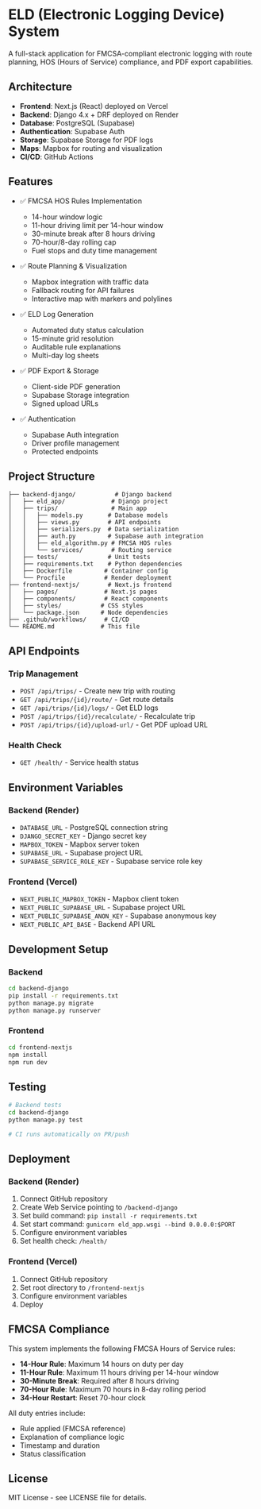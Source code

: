 # ELD (Electronic Logging Device) System

A full-stack application for FMCSA-compliant electronic logging with route planning, HOS (Hours of Service) compliance, and PDF export capabilities.

## Architecture

- **Frontend**: Next.js (React) deployed on Vercel
- **Backend**: Django 4.x + DRF deployed on Render
- **Database**: PostgreSQL (Supabase)
- **Authentication**: Supabase Auth
- **Storage**: Supabase Storage for PDF logs
- **Maps**: Mapbox for routing and visualization
- **CI/CD**: GitHub Actions

## Features

- ✅ FMCSA HOS Rules Implementation
  - 14-hour window logic
  - 11-hour driving limit per 14-hour window
  - 30-minute break after 8 hours driving
  - 70-hour/8-day rolling cap
  - Fuel stops and duty time management

- ✅ Route Planning & Visualization
  - Mapbox integration with traffic data
  - Fallback routing for API failures
  - Interactive map with markers and polylines

- ✅ ELD Log Generation
  - Automated duty status calculation
  - 15-minute grid resolution
  - Auditable rule explanations
  - Multi-day log sheets

- ✅ PDF Export & Storage
  - Client-side PDF generation
  - Supabase Storage integration
  - Signed upload URLs

- ✅ Authentication
  - Supabase Auth integration
  - Driver profile management
  - Protected endpoints

## Project Structure

```
├── backend-django/           # Django backend
│   ├── eld_app/             # Django project
│   ├── trips/               # Main app
│   │   ├── models.py       # Database models
│   │   ├── views.py        # API endpoints
│   │   ├── serializers.py  # Data serialization
│   │   ├── auth.py         # Supabase auth integration
│   │   ├── eld_algorithm.py # FMCSA HOS rules
│   │   └── services/        # Routing service
│   ├── tests/              # Unit tests
│   ├── requirements.txt    # Python dependencies
│   ├── Dockerfile         # Container config
│   └── Procfile           # Render deployment
├── frontend-nextjs/        # Next.js frontend
│   ├── pages/             # Next.js pages
│   ├── components/        # React components
│   ├── styles/           # CSS styles
│   └── package.json      # Node dependencies
├── .github/workflows/     # CI/CD
└── README.md             # This file
```

## API Endpoints

### Trip Management
- `POST /api/trips/` - Create new trip with routing
- `GET /api/trips/{id}/route/` - Get route details
- `GET /api/trips/{id}/logs/` - Get ELD logs
- `POST /api/trips/{id}/recalculate/` - Recalculate trip
- `POST /api/trips/{id}/upload-url/` - Get PDF upload URL

### Health Check
- `GET /health/` - Service health status

## Environment Variables

### Backend (Render)
- `DATABASE_URL` - PostgreSQL connection string
- `DJANGO_SECRET_KEY` - Django secret key
- `MAPBOX_TOKEN` - Mapbox server token
- `SUPABASE_URL` - Supabase project URL
- `SUPABASE_SERVICE_ROLE_KEY` - Supabase service role key

### Frontend (Vercel)
- `NEXT_PUBLIC_MAPBOX_TOKEN` - Mapbox client token
- `NEXT_PUBLIC_SUPABASE_URL` - Supabase project URL
- `NEXT_PUBLIC_SUPABASE_ANON_KEY` - Supabase anonymous key
- `NEXT_PUBLIC_API_BASE` - Backend API URL

## Development Setup

### Backend
```bash
cd backend-django
pip install -r requirements.txt
python manage.py migrate
python manage.py runserver
```

### Frontend
```bash
cd frontend-nextjs
npm install
npm run dev
```

## Testing

```bash
# Backend tests
cd backend-django
python manage.py test

# CI runs automatically on PR/push
```

## Deployment

### Backend (Render)
1. Connect GitHub repository
2. Create Web Service pointing to `/backend-django`
3. Set build command: `pip install -r requirements.txt`
4. Set start command: `gunicorn eld_app.wsgi --bind 0.0.0.0:$PORT`
5. Configure environment variables
6. Set health check: `/health/`

### Frontend (Vercel)
1. Connect GitHub repository
2. Set root directory to `/frontend-nextjs`
3. Configure environment variables
4. Deploy

## FMCSA Compliance

This system implements the following FMCSA Hours of Service rules:

- **14-Hour Rule**: Maximum 14 hours on duty per day
- **11-Hour Rule**: Maximum 11 hours driving per 14-hour window
- **30-Minute Break**: Required after 8 hours driving
- **70-Hour Rule**: Maximum 70 hours in 8-day rolling period
- **34-Hour Restart**: Reset 70-hour clock

All duty entries include:
- Rule applied (FMCSA reference)
- Explanation of compliance logic
- Timestamp and duration
- Status classification

## License

MIT License - see LICENSE file for details.